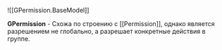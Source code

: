 ![[GPermission.BaseModel]]

**GPermission** - Схожа по строению с [[Permission]], однако является разрешением не глобально, а разрешает конкретные действия в группе.